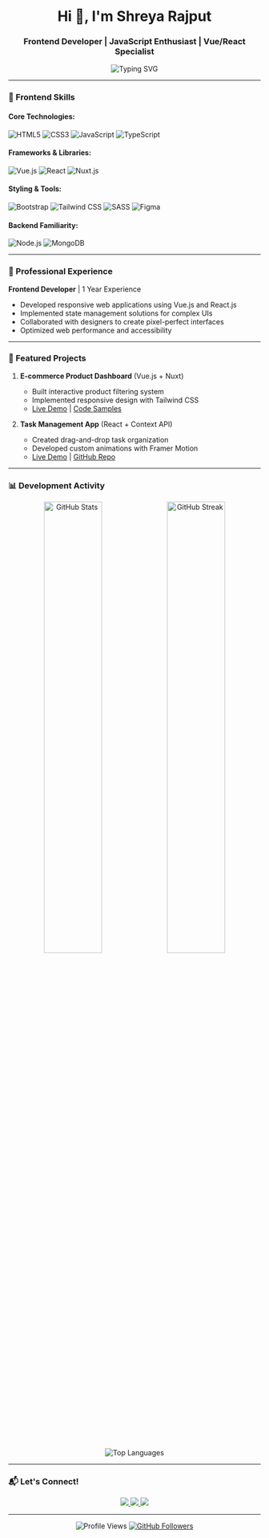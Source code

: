 <h1 align="center">Hi 👋, I'm Shreya Rajput</h1>
<h3 align="center">Frontend Developer | JavaScript Enthusiast | Vue/React Specialist</h3>

<p align="center">
  <img src="https://readme-typing-svg.herokuapp.com?font=Fira+Code&size=22&pause=1000&color=4FC08D&center=true&width=440&lines=Responsive+Web+Design;Interactive+UI+Development;Vue.js+%7C+React.js+Developer;JavaScript+%7C+ES6+Expert;Clean+Code+Advocate" alt="Typing SVG" />
</p>

---

### 🎨 Frontend Skills

#### Core Technologies:
![HTML5](https://img.shields.io/badge/HTML5-E34F26?style=for-the-badge&logo=html5&logoColor=white)
![CSS3](https://img.shields.io/badge/CSS3-1572B6?style=for-the-badge&logo=css3&logoColor=white)
![JavaScript](https://img.shields.io/badge/JavaScript-F7DF1E?style=for-the-badge&logo=javascript&logoColor=black)
![TypeScript](https://img.shields.io/badge/TypeScript-007ACC?style=for-the-badge&logo=typescript&logoColor=white)

#### Frameworks & Libraries:
![Vue.js](https://img.shields.io/badge/Vue.js-35495E?style=for-the-badge&logo=vue.js&logoColor=4FC08D)
![React](https://img.shields.io/badge/React-20232A?style=for-the-badge&logo=react&logoColor=61DAFB)
![Nuxt.js](https://img.shields.io/badge/Nuxt.js-00C58E?style=for-the-badge&logo=nuxt.js&logoColor=white)

#### Styling & Tools:
![Bootstrap](https://img.shields.io/badge/Bootstrap-563D7C?style=for-the-badge&logo=bootstrap&logoColor=white)
![Tailwind CSS](https://img.shields.io/badge/Tailwind_CSS-38B2AC?style=for-the-badge&logo=tailwind-css&logoColor=white)
![SASS](https://img.shields.io/badge/SASS-hotpink.svg?style=for-the-badge&logo=SASS&logoColor=white)
![Figma](https://img.shields.io/badge/Figma-F24E1E?style=for-the-badge&logo=figma&logoColor=white)

#### Backend Familiarity:
![Node.js](https://img.shields.io/badge/Node.js-339933?style=for-the-badge&logo=nodedotjs&logoColor=white)
![MongoDB](https://img.shields.io/badge/MongoDB-4EA94B?style=for-the-badge&logo=mongodb&logoColor=white)

---

### 💼 Professional Experience

**Frontend Developer** | 1 Year Experience  
- Developed responsive web applications using Vue.js and React.js
- Implemented state management solutions for complex UIs
- Collaborated with designers to create pixel-perfect interfaces
- Optimized web performance and accessibility

---

### 🌟 Featured Projects

1. **E-commerce Product Dashboard** (Vue.js + Nuxt)
   - Built interactive product filtering system
   - Implemented responsive design with Tailwind CSS
   - [Live Demo](#) | [Code Samples](#)

2. **Task Management App** (React + Context API)
   - Created drag-and-drop task organization
   - Developed custom animations with Framer Motion
   - [Live Demo](#) | [GitHub Repo](#)

---

### 📊 Development Activity

<p align="center">
  <img src="https://github-readme-stats.vercel.app/api?username=yourusername&show_icons=true&theme=dracula&count_private=true" alt="GitHub Stats" width="48%"/>
  <img src="https://github-readme-streak-stats.herokuapp.com/?user=yourusername&theme=dracula" alt="GitHub Streak" width="48%"/>
</p>

<p align="center">
  <img src="https://github-readme-stats.vercel.app/api/top-langs/?username=yourusername&layout=compact&theme=dracula&hide=php" alt="Top Languages"/>
</p>

---

### 📬 Let's Connect!

<p align="center">
  <a href="https://www.linkedin.com/in/shreya-rajput-4bba16360/">
    <img src="https://img.shields.io/badge/LinkedIn-0077B5?style=for-the-badge&logo=linkedin&logoColor=white"/>
  </a>
  <a href="mailto:youremail@example.com">
    <img src="https://img.shields.io/badge/Gmail-D14836?style=for-the-badge&logo=gmail&logoColor=white"/>
  </a>
  <a href="https://twitter.com/yourusername">
    <img src="https://img.shields.io/badge/Twitter-1DA1F2?style=for-the-badge&logo=twitter&logoColor=white"/>
  </a>
</p>

---

<p align="center">
  <img src="https://komarev.com/ghpvc/?username=yourusername&label=Profile+Views&color=blueviolet&style=flat" alt="Profile Views"/>
  <a href="https://github.com/yourusername?tab=followers">
    <img src="https://img.shields.io/github/followers/yourusername?label=Follow&style=social" alt="GitHub Followers"/>
  </a>
</p>
